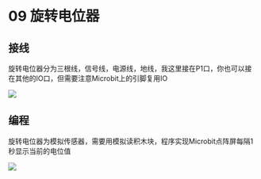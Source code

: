 # 09 旋转电位器

## 接线

旋转电位器分为三根线，信号线，电源线，地线，我这里接在P1口，你也可以接在其他的IO口，但需要注意Microbit上的引脚复用IO

![](https://s2.ax1x.com/2019/09/02/nC8v3d.jpg)

## 编程

旋转电位器为模拟传感器，需要用模拟读积木块，程序实现Microbit点阵屏每隔1秒显示当前的电位值

![](https://s2.ax1x.com/2019/09/02/nC8xgA.jpg)